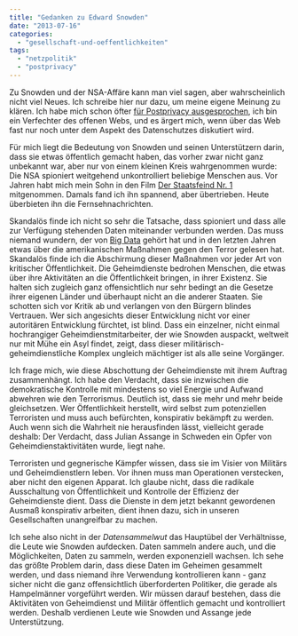 ```yaml
---
title: "Gedanken zu Edward Snowden"
date: "2013-07-16"
categories: 
  - "gesellschaft-und-oeffentlichkeiten"
tags: 
  - "netzpolitik"
  - "postprivacy"
---
```


Zu Snowden und der NSA-Affäre kann man viel sagen, aber wahrscheinlich nicht viel Neues. Ich schreibe hier nur dazu, um meine eigene Meinung zu klären. Ich habe mich schon öfter [für Postprivacy ausgesprochen](http://wittenbrink.net/lostandfound/2011/12/soll-europa-gegen-facebook-gewinnen-ich-habe-bedenken/ "Soll Europa gegen Facebook gewinnen? Ich habe Bedenken. - Lost and Found"), ich bin ein Verfechter des offenen Webs, und es ärgert mich, wenn über das Web fast nur noch unter dem Aspekt des Datenschutzes diskutiert wird.

Für mich liegt die Bedeutung von Snowden und seinen Unterstützern darin, dass sie etwas öffentlich gemacht haben, das vorher zwar nicht ganz unbekannt war, aber nur von einem kleinen Kreis wahrgenommen wurde: Die NSA spioniert weitgehend unkontrolliert beliebige Menschen aus. Vor Jahren habt mich mein Sohn in den Film [Der Staatsfeind Nr. 1](http://www.imdb.com/title/tt0120660/ "Der Staatsfeind Nr. 1 (1998) - IMDb") mitgenommen. Damals fand ich ihn spannend, aber übertrieben. Heute überbieten ihn die Fernsehnachrichten.

Skandalös finde ich nicht so sehr die Tatsache, dass spioniert und dass alle zur Verfügung stehenden Daten miteinander verbunden werden. Das muss niemand wundern, der von [Big Data](http://futurezone.at/tag/545-big-data.php "Tag: Big Data | futurezone.at: Technology-News") gehört hat und in den letzten Jahren etwas über die amerikanischen Maßnahmen gegen den Terror gelesen hat. Skandalös finde ich die Abschirmung dieser Maßnahmen vor jeder Art von kritischer Öffentlichkeit. Die Geheimdienste bedrohen Menschen, die etwas über ihre Aktivitäten an die Öffentlichkeit bringen, in ihrer Existenz. Sie halten sich zugleich ganz offensichtlich nur sehr bedingt an die Gesetze ihrer eigenen Länder und überhaupt nicht an die anderer Staaten. Sie schotten sich vor Kritik ab und verlangen von den Bürgern blindes Vertrauen. Wer sich angesichts dieser Entwicklung nicht vor einer autoritären Entwicklung fürchtet, ist blind. Dass ein einzelner, nicht einmal hochrangiger Geheimdienstmitarbeiter, der wie Snowden auspackt, weltweit nur mit Mühe ein Asyl findet, zeigt, dass dieser militärisch-geheimdienstliche Komplex ungleich mächtiger ist als alle seine Vorgänger.

Ich frage mich, wie diese Abschottung der Geheimdienste mit ihrem Auftrag zusammenhängt. Ich habe den Verdacht, dass sie inzwischen die demokratische Kontrolle mit mindestens so viel Energie und Aufwand abwehren wie den Terrorismus. Deutlich ist, dass sie mehr und mehr beide gleichsetzen. Wer Öffentlichkeit herstellt, wird selbst zum potenziellen Terroristen und muss auch befürchten, konspirativ bekämpft zu werden. Auch wenn sich die Wahrheit nie herausfinden lässt, vielleicht gerade deshalb: Der Verdacht, dass Julian Assange in Schweden ein Opfer von Geheimdienstaktivitäten wurde, liegt nahe.

Terroristen und gegnerische Kämpfer wissen, dass sie im Visier von Militärs und Geheimdienstlern leben. Vor ihnen muss man Operationen verstecken, aber nicht den eigenen Apparat. Ich glaube nicht, dass die radikale Ausschaltung von Öffentlichkeit und Kontrolle der Effizienz der Geheimdienste dient. Dass die Dienste in dem jetzt bekannt gewordenen Ausmaß konspirativ arbeiten, dient ihnen dazu, sich in unseren Gesellschaften unangreifbar zu machen.

Ich sehe also nicht in der _Datensammelwut_ das Hauptübel der Verhältnisse, die Leute wie Snowden aufdecken. Daten sammeln andere auch, und die Möglichkeiten, Daten zu sammeln, werden exponenziell wachsen. Ich sehe das größte Problem darin, dass diese Daten im Geheimen gesammelt werden, und dass niemand ihre Verwendung kontrollieren kann - ganz sicher nicht die ganz offensichtlich überforderten Politiker, die gerade als Hampelmänner vorgeführt werden. Wir müssen darauf bestehen, dass die Aktivitäten von Geheimdienst und Militär öffentlich gemacht und kontrolliert werden. Deshalb verdienen Leute wie Snowden und Assange jede Unterstützung.
